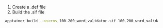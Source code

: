 1. Create a .def file
2. Build the .sif file 
```bash
apptainer build --userns 100-200_word_validator.sif 100-200_word_validator.def
```